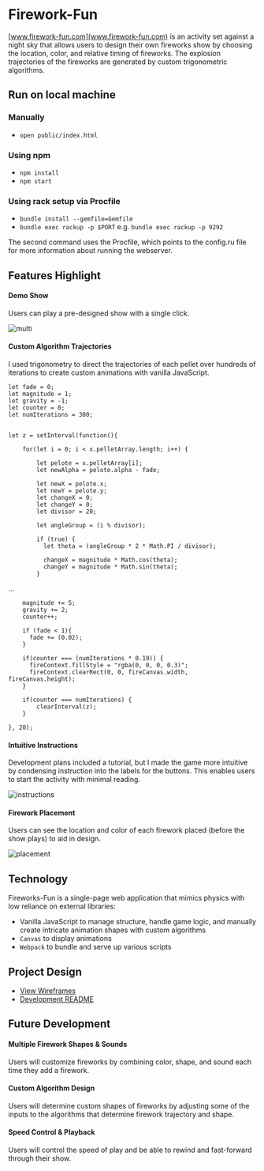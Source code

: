 # Firework-Fun

[www.firework-fun.com](www.firework-fun.com) is an activity set against a night sky that allows users to design their own fireworks show by choosing the location, color, and relative timing of fireworks.  The explosion trajectories of the fireworks are generated by custom trigonometric algorithms.

## Run on local machine

### Manually
- `open public/index.html`

### Using npm
- `npm install`
- `npm start`

### Using rack setup via Procfile
- `bundle install --gemfile=Gemfile`
- `bundle exec rackup -p $PORT` e.g. `bundle exec rackup -p 9292`

The second command uses the Procfile, which points to the config.ru file for more information about running the webserver.

## Features Highlight

#### Demo Show
Users can play a pre-designed show with a single click.

![multi](https://res.cloudinary.com/dckkkjkuz/image/upload/v1503688537/fireworks/firework_starburst_cropped.jpg)

#### Custom Algorithm Trajectories
I used trigonometry to direct the trajectories of each pellet over hundreds of iterations to create custom animations with vanilla JavaScript.

```
let fade = 0;
let magnitude = 1;
let gravity = -1;
let counter = 0;
let numIterations = 300;


let z = setInterval(function(){

    for(let i = 0; i < x.pelletArray.length; i++) {

        let pelote = x.pelletArray[i];
        let newAlpha = pelote.alpha - fade;

        let newX = pelote.x;
        let newY = pelote.y;
        let changeX = 0;
        let changeY = 0;
        let divisor = 20;

        let angleGroup = (i % divisor);  

        if (true) {
          let theta = (angleGroup * 2 * Math.PI / divisor);

          changeX = magnitude * Math.cos(theta);
          changeY = magnitude * Math.sin(theta);
        }
```
...

```
    magnitude += 5;
    gravity += 2;
    counter++;

    if (fade < 1){
      fade += (0.02);
    }

    if(counter === (numIterations * 0.19)) {
      fireContext.fillStyle = "rgba(0, 0, 0, 0.3)";
      fireContext.clearRect(0, 0, fireCanvas.width, fireCanvas.height);
    }

    if(counter === numIterations) {
        clearInterval(z);
    }

}, 20);

```

#### Intuitive Instructions
Development plans included a tutorial, but I made the game more intuitive by condensing instruction into the labels for the buttons. This enables users to start the activity with minimal reading.

![instructions](https://res.cloudinary.com/dckkkjkuz/image/upload/v1501871351/fireworks/instructions.png)

#### Firework Placement
Users can see the location and color of each firework placed (before the show plays) to aid in design.

![placement](https://res.cloudinary.com/dckkkjkuz/image/upload/v1501871093/fireworks/placement.png)

## Technology

Fireworks-Fun is a single-page web application that mimics physics with low reliance on external libraries:

- Vanilla JavaScript to manage structure, handle game logic, and manually create intricate animation shapes with custom algorithms
- `Canvas` to display animations
- `Webpack` to bundle and serve up various scripts

## Project Design

- [View Wireframes][wireframes]
- [Development README][READMEdev]

[wireframes]: development/wireframes
[READMEdev]: development/README.md

## Future Development

#### Multiple Firework Shapes & Sounds
Users will customize fireworks by combining color, shape, and sound each time they add a firework.

#### Custom Algorithm Design
Users will determine custom shapes of fireworks by adjusting some of the inputs to the algorithms that determine firework trajectory and shape.

#### Speed Control & Playback
Users will control the speed of play and be able to rewind and fast-forward through their show.
